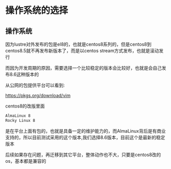 # 操作系统的选择


## 操作系统
因为lustre对外发布的包是el8的，也就是centos8系列的，但是centos8到centos8.5就不再发布新版本了，而是以centos stream方式发布，也就是滚动发行

而因为开发周期的原因，需要选择一个比较稳定的版本会比较好，也就是会自己发布8.6这种版本的

从公网的包提供平台可以看到:

https://pkgs.org/download/vim

centos8的改版里面
```bash
AlmaLinux 8
Rocky Linux 8
```
是在平台上面有包的，也就是具备一定的维护能力的，而AlmaLinux背后是有商业支持的，所以目前测试采用的这个版本,我们选择8.6版本，目前这个是最新的稳定版本

后续如果存在问题，再迁移到其它平台，整体动作也不大，只要是centos8改的os，基本都是兼容的

